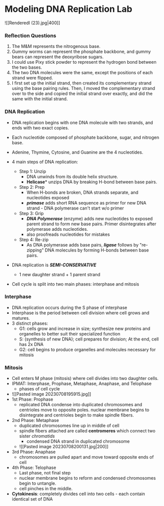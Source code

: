 # Modeling DNA Replication Lab

![[RenderedI (23).jpg|400]]

### Reflection Questions
1. The M&M represents the nitrogenous base.
2. Gummy worms can represent the phosphate backbone, and gummy bears can represent the deoxyribose sugars.
3. I could use Pixy stick powder to represent the hydrogen bond between the two bases.
4. The two DNA molecules were the same, except the positions of each strand were flipped.
5. I first set up the initial strand, then created its complementary strand using the base pairing rules. Then, I moved the complementary strand over to the side and copied the initial strand over exactly, and did the same with the initial strand.

### DNA Replication
- DNA replication begins with one DNA molecule with two strands, and ends with two exact copies. 
- Each nucleotide composed of phosphate backbone, sugar, and nitrogen base. 
- Adenine, Thymine, Cytosine, and Guanine are the 4 nucleotides.
- 4 main steps of DNA replication:
	- Step 1: Unzip
		- DNA unwinds from its double helix structure. 
		- **Helicase*** unzips DNA by breaking H-bond between base pairs. 
	- Step 2: Prep
		- When H-bonds are broken, DNA strands separate, and nucleotides exposed
		- ***primase*** adds short RNA sequence as primer for new DNA strand - DNA polymerase can't start w/o primer
	- Step 3: Grip
		- ***DNA Polymerase*** (enzyme) adds new nucleotides to exposed parent strand to form new base pairs. Primer disintegrates after polymerase adds nucleotides.
		- also proofreads nucleotides for mistakes
	- Step 4: Re-zip
		- As DNA polymerase adds base pairs, ***ligase*** follows by "re-zipping" DNA molecules by forming H-bonds between base pairs. 
- DNA replication is ***SEMI-CONSERVATIVE***
	- 1 new daughter strand + 1 parent strand

- Cell cycle is split into two main phases: interphase and mitosis


### Interphase
- DNA replication occurs during the S phase of interphase
- Interphase is the period between cell division where cell grows and matures. 
- 3 distinct phases: 
	- G1: cells grow and increase in size; synthesize new proteins and organelles to better suit their specialized function
	- S: (synthesis of new DNA); cell prepares for division; At the end, cell has 2x DNA
	- G2: cell begins to produce organelles and molecules necessary for mitosis

### Mitosis
- Cell enters M phase (mitosis) where cell divides into two daughter cells.
- IPMAT: Interphase, Prophase, Metaphase, Anaphase, and Telophase
	- phases of cell cycle
- ![[Pasted image 20230708195915.jpg]]
- 1st Phase: Prophase
	- replicated DNA condense into duplicated chromosomes and centrioles move to opposite poles. nuclear membrane begins to disintegrate and centrioles begin to make spindle fibers.
- 2nd Phase: Metaphase
	- duplicated chromosomes line up in middle of cell
	- spindle fibers attached are called **centromeres** which connect two sister *chromatids*
		- condensed DNA strand in duplicated chromosome
	- ![[Pasted image 20230708200131.jpg|200]]
- 3rd Phase: Anaphase
	- chromosomes are pulled apart and move toward opposite ends of cell
- 4th Phase: Telophase
	- Last phase, not final step
	- nuclear membrane begins to reform and condensed chromosomes begin to untangle.
	- cell pinches in the middle.
- **Cytokinesis**: completely divides cell into two cells - each contain identical set of DNA

